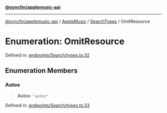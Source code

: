 [**@syncfm/applemusic-api**](../../../../../../README.md)

***

[@syncfm/applemusic-api](../../../../../../globals.md) / [AppleMusic](../../../README.md) / [SearchTypes](../README.md) / OmitResource

# Enumeration: OmitResource

Defined in: [endpoints/Search/types.ts:32](https://github.com/sync-fm/applemusic-api/blob/9ff258d5e3837a0cb0f9914911c5614d92f344ed/src/endpoints/Search/types.ts#L32)

## Enumeration Members

### Autos

> **Autos**: `"autos"`

Defined in: [endpoints/Search/types.ts:33](https://github.com/sync-fm/applemusic-api/blob/9ff258d5e3837a0cb0f9914911c5614d92f344ed/src/endpoints/Search/types.ts#L33)
